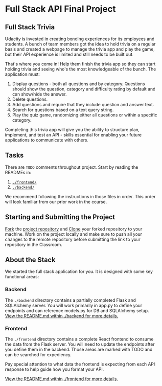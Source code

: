 # Full Stack API Final Project

## Full Stack Trivia

Udacity is invested in creating bonding experiences for its employees and students. A bunch of team members got the idea to hold trivia on a regular basis and created a webpage to manage the trivia app and play the game, but their API experience is limited and still needs to be built out. 

That's where you come in! Help them finish the trivia app so they can start holding trivia and seeing who's the most knowledgeable of the bunch. The application must:

1) Display questions - both all questions and by category. Questions should show the question, category and difficulty rating by default and can show/hide the answer. 
2) Delete questions.
3) Add questions and require that they include question and answer text.
4) Search for questions based on a text query string.
5) Play the quiz game, randomizing either all questions or within a specific category. 

Completing this trivia app will give you the ability to structure plan, implement, and test an API - skills essential for enabling your future applications to communicate with others. 

## Tasks

There are `TODO` comments throughout project. Start by reading the READMEs in:

1. [`./frontend/`](./frontend/README.md)
2. [`./backend/`](./backend/README.md)

We recommend following the instructions in those files in order. This order will look familiar from our prior work in the course.

## Starting and Submitting the Project

[Fork](https://help.github.com/en/articles/fork-a-repo) the [project repository]() and [Clone](https://help.github.com/en/articles/cloning-a-repository) your forked repository to your machine. Work on the project locally and make sure to push all your changes to the remote repository before submitting the link to your repository in the Classroom. 

## About the Stack

We started the full stack application for you. It is designed with some key functional areas:

### Backend

The `./backend` directory contains a partially completed Flask and SQLAlchemy server. You will work primarily in app.py to define your endpoints and can reference models.py for DB and SQLAlchemy setup.
[View the README.md within ./backend for more details.](./backend/README.md)

### Frontend

The `./frontend` directory contains a complete React frontend to consume the data from the Flask server. You will need to update the endpoints after you define them in the backend. Those areas are marked with TODO and can be searched for expediency. 

Pay special attention to what data the frontend is expecting from each API response to help guide how you format your API. 

[View the README.md within ./frontend for more details.](./frontend/README.md)
